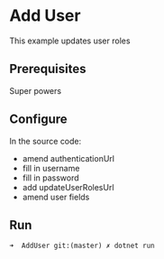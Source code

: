 # Add User

This example updates user roles

## Prerequisites

Super powers

## Configure

In the source code:
- amend authenticationUrl
- fill in username
- fill in password
- add updateUserRolesUrl
- amend user fields

## Run

```
➜  AddUser git:(master) ✗ dotnet run

```